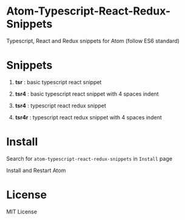 # Atom-Typescript-React-Redux-Snippets

Typescript, React and Redux snippets for Atom (follow ES6 standard)


# Snippets

1. **tsr** : basic typescript react snippet

2. **tsr4** : basic typescript react snippet with 4 spaces indent

3. **tsr4** : typescript react redux snippet

4. **tsr4r** : typescript react redux snippet with 4 spaces indent


# Install

Search for `atom-typescript-react-redux-snippets` in `Install` page

Install and Restart Atom


# License 

MIT License
